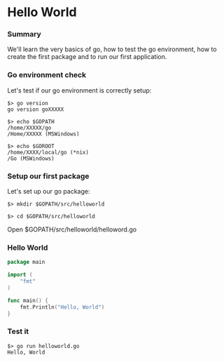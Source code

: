 # Hello World

### Summary
We'll learn the very basics of go, how to test the go environment, how to create the first package and to run our first application.

### Go environment check
Let's test if our go environment is correctly setup:

    $> go version
    go version goXXXXX

    $> echo $GOPATH
    /home/XXXXX/go
    /Home/XXXXX (MSWindows)
    
    $> echo $GOROOT
    /home/XXXX/local/go (*nix)
    /Go (MSWindows)

### Setup our first package
Let's set up our go package:

    $> mkdir $GOPATH/src/helloworld

    $> cd $GOPATH/src/helloworld

Open $GOPATH/src/helloworld/helloword.go

### Hello World

```go
package main

import (
    "fmt"
)

func main() {
    fmt.Println("Hello, World")
}
```

### Test it

    $> go run helloworld.go
    Hello, World
